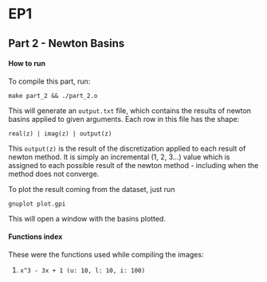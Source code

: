 # EP1

## Part 2 - Newton Basins

#### How to run

To compile this part, run:

```shell
make part_2 && ./part_2.o
```

This will generate an `output.txt` file, which contains the results of newton basins applied to given arguments. Each row in this file has the shape:

```csv
real(z) | imag(z) | output(z)
```

This `output(z)` is the result of the discretization applied to each result of newton method. It is simply an incremental (1, 2, 3...) value which is assigned to each possible result of the newton method - including when the method does not converge.

To plot the result coming from the dataset, just run

```shell
gnuplot plot.gpi
```

This will open a window with the basins plotted.

#### Functions index

These were the functions used while compiling the images:
1. `x^3 - 3x + 1 (u: 10, l: 10, i: 100)`
